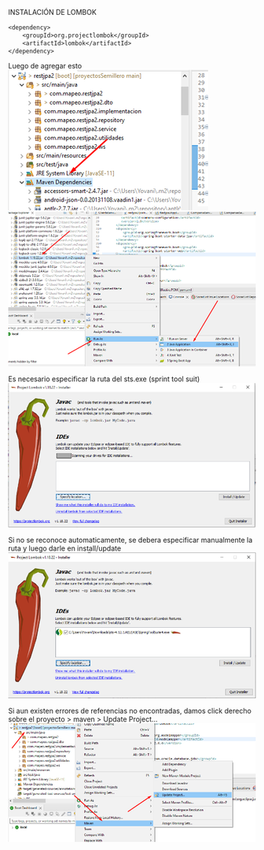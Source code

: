 

INSTALACIÓN DE LOMBOK

	<dependency>
        <groupId>org.projectlombok</groupId>
        <artifactId>lombok</artifactId>
    </dependency>
   
Luego de agregar esto 
![](imagenes/1.png)
![](imagenes/2.png)

Es necesario especificar la ruta del sts.exe (sprint tool suit)
![](imagenes/3.png)

Si no se reconoce automaticamente, se debera especificar manualmente la ruta y luego darle en install/update
![](imagenes/4.png)

Si aun existen errores de referencias no encontradas, damos click derecho sobre el proyecto > maven > Update Project...
![](imagenes/5.png)